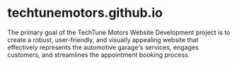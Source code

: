 # techtunemotors.github.io
The primary goal of the TechTune Motors Website Development project is to create a robust, user-friendly, and visually appealing website that effectively represents the automotive garage's services, engages customers, and streamlines the appointment booking process.
